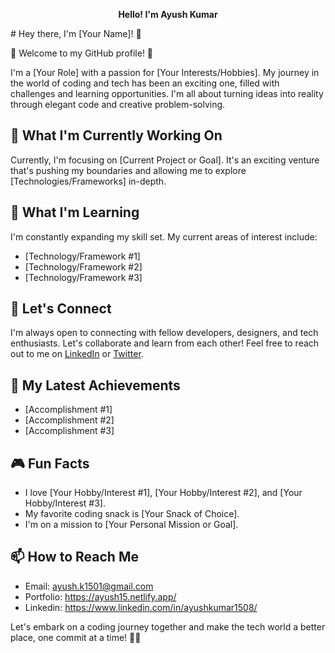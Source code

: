 <p align = "center"><b>Hello! I'm Ayush Kumar</b></p>
# Hey there, I'm [Your Name]! 👋

🌟 Welcome to my GitHub profile! 🌟

I'm a [Your Role] with a passion for [Your Interests/Hobbies]. My journey in the world of coding and tech has been an exciting one, filled with challenges and learning opportunities. I'm all about turning ideas into reality through elegant code and creative problem-solving.

## 🔭 What I'm Currently Working On

Currently, I'm focusing on [Current Project or Goal]. It's an exciting venture that's pushing my boundaries and allowing me to explore [Technologies/Frameworks] in-depth.

## 🌱 What I'm Learning

I'm constantly expanding my skill set. My current areas of interest include:

- [Technology/Framework #1]
- [Technology/Framework #2]
- [Technology/Framework #3]

## 💬 Let's Connect

I'm always open to connecting with fellow developers, designers, and tech enthusiasts. Let's collaborate and learn from each other! Feel free to reach out to me on [LinkedIn](https://www.linkedin.com/in/yourprofile) or [Twitter](https://twitter.com/yourhandle).

## 🚀 My Latest Achievements

- [Accomplishment #1]
- [Accomplishment #2]
- [Accomplishment #3]

## 🎮 Fun Facts

- I love [Your Hobby/Interest #1], [Your Hobby/Interest #2], and [Your Hobby/Interest #3].
- My favorite coding snack is [Your Snack of Choice].
- I'm on a mission to [Your Personal Mission or Goal].

## 📫 How to Reach Me

- Email: ayush.k1501@gmail.com
- Portfolio: https://ayush15.netlify.app/
- Linkedin: https://www.linkedin.com/in/ayushkumar1508/

Let's embark on a coding journey together and make the tech world a better place, one commit at a time! 🌈🚀
